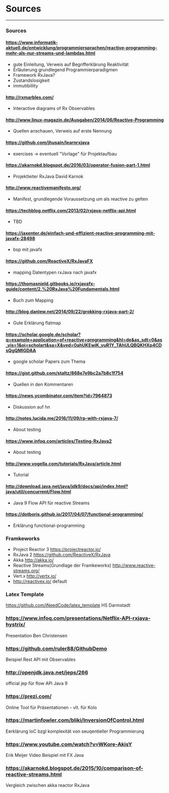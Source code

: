# Sources
---
### Sources
#### https://www.informatik-aktuell.de/entwicklung/programmiersprachen/reactive-programming-mehr-als-nur-streams-und-lambdas.html
- gute Einleitung, Verweis auf Begrifferklärung Reaktivität
- Erläuterung grundlegend Programmierparadigmen
- Framework RxJava?
- Zustandslosigkeit
- immutibillity

#### http://rxmarbles.com/
- Interactive diagrams of Rx Observables

#### http://www.linux-magazin.de/Ausgaben/2014/06/Reactive-Programming
- Quellen anschauen, Verweis auf erste Nennung

#### https://github.com/jhusain/learnrxjava
- exercises -> eventuell "Vorlage" für Projektaufbau

#### https://akarnokd.blogspot.de/2016/03/operator-fusion-part-1.html
- Projektleiter RxJava David Karnok

#### http://www.reactivemanifesto.org/
- Manifest, grundlegende Voraussetzung um als reactive zu gelten

#### https://techblog.netflix.com/2013/02/rxjava-netflix-api.html
- TBD

#### https://jaxenter.de/einfach-und-effizient-reactive-programming-mit-javafx-28498
- bsp mit javafx

#### https://github.com/ReactiveX/RxJavaFX
- mapping Datentypen rxJava nach javafx

#### https://thomasnield.gitbooks.io/rxjavafx-guide/content/2.%20RxJava%20Fundamentals.html
- Buch zum Mapping

#### http://blog.danlew.net/2014/09/22/grokking-rxjava-part-2/
- Gute Erklärung flatmap

#### https://scholar.google.de/scholar?q=example+application+of+reactive+programming&hl=de&as_sdt=0&as_vis=1&oi=scholart&sa=X&ved=0ahUKEwiK_vuR1Y_TAhULQBQKHXp4CDsQgQMIGDAA
- google scholar Papers zum Thema

#### https://gist.github.com/staltz/868e7e9bc2a7b8c1f754
- Quellen in den Kommentaren

#### https://news.ycombinator.com/item?id=7964873
- Diskussion auf hn

#### http://notes.lucida.me/2016/11/09/rp-with-rxjava-7/
- About testing

#### https://www.infoq.com/articles/Testing-RxJava2
- About testing

#### http://www.vogella.com/tutorials/RxJava/article.html
- Tutorial

#### http://download.java.net/java/jdk9/docs/api/index.html?java/util/concurrent/Flow.html
- Java 9 Flow API für reactive Streams

#### https://dotboris.github.io/2017/04/07/functional-programming/
- Erklärung functional-programming


### Framkeworks
- Project Reactor 3 https://projectreactor.io/
- RxJava 2 https://github.com/ReactiveX/RxJava
- Akka http://akka.io/
- Reactive Streams(Grundlage der Framkeworks) http://www.reactive-streams.org/
- Vert.x http://vertx.io/
- http://reactivex.io/ default

### Latex Template
https://github.com/iNeedCode/latex_template HS Darmstadt

### https://www.infoq.com/presentations/Netflix-API-rxjava-hystrix/
Presentation Ben Christensen

### https://github.com/ruler88/GithubDemo
Beispiel Rest API mit Observables

### http://openjdk.java.net/jeps/266
official jep für flow APi Java 9

### https://prezi.com/
Online Tool für Präsentationen - vlt. für Kolo

### https://martinfowler.com/bliki/InversionOfControl.html
Eerklärung IoC bzgl komplexität von seuqentieller Programmierung

### https://www.youtube.com/watch?v=WKore-AkisY
Erik Meijer Video Beispiel mit FX Java

### https://akarnokd.blogspot.de/2015/10/comparison-of-reactive-streams.html
Vergleich zwischen akka reactor RxJava
